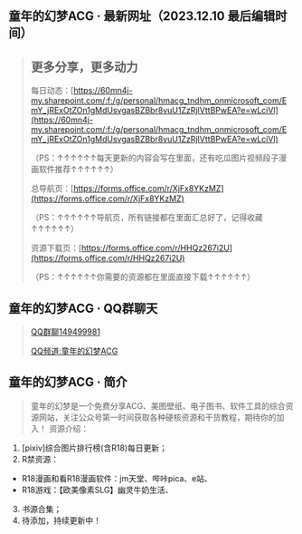 ## 童年的幻梦ACG · 最新网址（2023.12.10 最后编辑时间）
> ## 更多分享，更多动力
> 
> 每日动态：[https://60mn4j-my.sharepoint.com/:f:/g/personal/hmacg_tndhm_onmicrosoft_com/EmY_jRExOtZOn1gMdUsvgasBZBbr8vuU1ZzRjIVttBPwEA?e=wLciVl](https://60mn4j-my.sharepoint.com/:f:/g/personal/hmacg_tndhm_onmicrosoft_com/EmY_jRExOtZOn1gMdUsvgasBZBbr8vuU1ZzRjIVttBPwEA?e=wLciVl)
>
> （PS：↑↑↑↑↑↑每天更新的内容会写在里面，还有吃瓜图片视频段子漫画软件推荐↑↑↑↑↑↑）
> 
> 总导航页：[https://forms.office.com/r/XjFx8YKzMZ](https://forms.office.com/r/XjFx8YKzMZ)
>
> （PS：↑↑↑↑↑↑导航页，所有链接都在里面汇总好了，记得收藏↑↑↑↑↑↑）
>
> 资源下载页：[https://forms.office.com/r/HHQz267i2U](https://forms.office.com/r/HHQz267i2U)
>
> （PS：↑↑↑↑↑↑你需要的资源都在里面直接下载↑↑↑↑↑↑）

## 童年的幻梦ACG · QQ群聊天
> [QQ群聊149499981](https://qm.qq.com/cgi-bin/qm/qr?k=ZxG6mL9j3zvJE16pkZVPXoBb5A8apsSL&jump_from=webapi&authKey=U1ep+uFCE5mu8lHrmgsAAgkGeuN5J0Tl9c8KX7fbRS3z/Op1qTtke1ETn9l+hzzD)
> 
>[QQ频道:童年的幻梦ACG](https://pd.qq.com/s/fhev8h8wo)

## 童年的幻梦ACG · 简介
>童年的幻梦是一个免费分享ACG、美图壁纸、电子图书、软件工具的综合资源网站，关注公众号第一时间获取各种硬核资源和干货教程，期待你的加入！
>资源介绍：
1. [pixiv]综合图片排行榜(含R18)每日更新；
2. R禁资源：
- R18漫画和看R18漫画软件：jm天堂、哔咔pica、e站、
- R18游戏：【欧美像素SLG】幽灵牛奶生活、
3. 书源合集；
4. 待添加，持续更新中！
